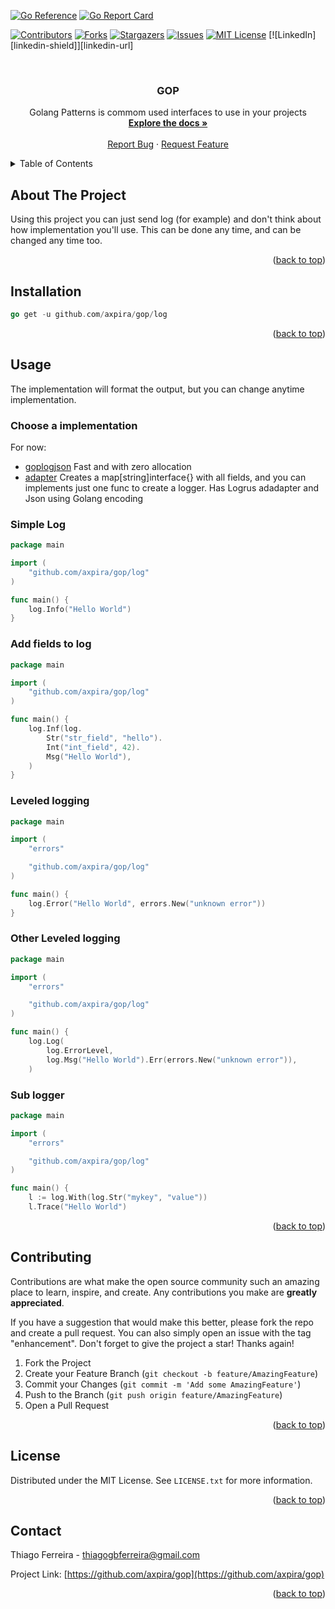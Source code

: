 <div id="top"></div>

[![Go Reference](https://pkg.go.dev/badge/github.com/axpira/gop.svg)](https://pkg.go.dev/github.com/axpira/gop)
[![Go Report Card](https://goreportcard.com/badge/github.com/axpira/gop)](https://goreportcard.com/report/github.com/axpira/gop)

<!-- PROJECT SHIELDS -->
[![Contributors][contributors-shield]][contributors-url]
[![Forks][forks-shield]][forks-url]
[![Stargazers][stars-shield]][stars-url]
[![Issues][issues-shield]][issues-url]
[![MIT License][license-shield]][license-url]
[![LinkedIn][linkedin-shield]][linkedin-url]



<!-- PROJECT LOGO -->
<br />
<div align="center">

<h3 align="center">GOP</h3>

  <p align="center">
    Golang Patterns is commom used interfaces to use in your projects
    <br />
    <a href="https://github.com/axpira/gop"><strong>Explore the docs »</strong></a>
    <br />
    <br />
    <a href="https://github.com/axpira/gop/issues">Report Bug</a>
    ·
    <a href="https://github.com/axpira/gop/issues">Request Feature</a>
  </p>
</div>



<!-- TABLE OF CONTENTS -->
<details>
  <summary>Table of Contents</summary>
  <ol>
    <li><a href="#about-the-project">About The Project</a></li>
    <li><a href="#installation">Installation</a></li>
    <li><a href="#usage">Usage</a></li>
    <li><a href="#roadmap">Roadmap</a></li>
    <li><a href="#contributing">Contributing</a></li>
    <li><a href="#license">License</a></li>
    <li><a href="#contact">Contact</a></li>
    <li><a href="#acknowledgments">Acknowledgments</a></li>
  </ol>
</details>



<!-- ABOUT THE PROJECT -->
## About The Project


Using this project you can just send log (for example) 
and don't think about how implementation you'll use.
This can be done any time, and can be changed any time too.

<p align="right">(<a href="#top">back to top</a>)</p>


<!-- GETTING STARTED -->

## Installation

```go
go get -u github.com/axpira/gop/log
```

<p align="right">(<a href="#top">back to top</a>)</p>



<!-- USAGE EXAMPLES -->
## Usage

The implementation will format the output, but you can change anytime implementation.

### Choose a implementation

For now:
- [goplogjson](https://github.com/axpira/goplogjson)
Fast and with zero allocation
- [adapter](https://github.com/axpira/goplogadapter)
Creates a map[string]interface{} with all fields,
and you can implements just one func to create a logger.
Has Logrus adadapter and Json using Golang encoding


### Simple Log
```go
package main

import (
	"github.com/axpira/gop/log"
)

func main() {
	log.Info("Hello World")
}
```

### Add fields to log
```go
package main

import (
	"github.com/axpira/gop/log"
)

func main() {
	log.Inf(log.
		Str("str_field", "hello").
		Int("int_field", 42).
		Msg("Hello World"),
	)
}
```

### Leveled logging
```go
package main

import (
	"errors"

	"github.com/axpira/gop/log"
)

func main() {
	log.Error("Hello World", errors.New("unknown error"))
}
```

### Other Leveled logging
```go
package main

import (
	"errors"

	"github.com/axpira/gop/log"
)

func main() {
	log.Log(
		log.ErrorLevel,
		log.Msg("Hello World").Err(errors.New("unknown error")),
	)
```

### Sub logger
```go
package main

import (
	"errors"

	"github.com/axpira/gop/log"
)

func main() {
	l := log.With(log.Str("mykey", "value"))
	l.Trace("Hello World")
```

<p align="right">(<a href="#top">back to top</a>)</p>




<!-- CONTRIBUTING -->
## Contributing

Contributions are what make the open source community such an amazing place to learn, inspire, and create. Any contributions you make are **greatly appreciated**.

If you have a suggestion that would make this better, please fork the repo and create a pull request. You can also simply open an issue with the tag "enhancement".
Don't forget to give the project a star! Thanks again!

1. Fork the Project
2. Create your Feature Branch (`git checkout -b feature/AmazingFeature`)
3. Commit your Changes (`git commit -m 'Add some AmazingFeature'`)
4. Push to the Branch (`git push origin feature/AmazingFeature`)
5. Open a Pull Request

<p align="right">(<a href="#top">back to top</a>)</p>



<!-- LICENSE -->
## License

Distributed under the MIT License. See `LICENSE.txt` for more information.

<p align="right">(<a href="#top">back to top</a>)</p>



<!-- CONTACT -->
## Contact

Thiago Ferreira - thiagogbferreira@gmail.com

Project Link: [https://github.com/axpira/gop](https://github.com/axpira/gop)

<p align="right">(<a href="#top">back to top</a>)</p>




<!-- MARKDOWN LINKS & IMAGES -->
<!-- https://www.markdownguide.org/basic-syntax/#reference-style-links -->
[contributors-shield]: https://img.shields.io/github/contributors/axpira/gop.svg?style=for-the-badge
[contributors-url]: https://github.com/axpira/gop/graphs/contributors
[forks-shield]: https://img.shields.io/github/forks/axpira/gop.svg?style=for-the-badge
[forks-url]: https://github.com/axpira/gop/network/members
[stars-shield]: https://img.shields.io/github/stars/axpira/gop.svg?style=for-the-badge
[stars-url]: https://github.com/axpira/gop/stargazers
[issues-shield]: https://img.shields.io/github/issues/axpira/gop.svg?style=for-the-badge
[issues-url]: https://github.com/axpira/gop/issues
[license-shield]: https://img.shields.io/github/license/axpira/gop.svg?style=for-the-badge
[license-url]: https://github.com/axpira/gop/blob/master/LICENSE.txt

